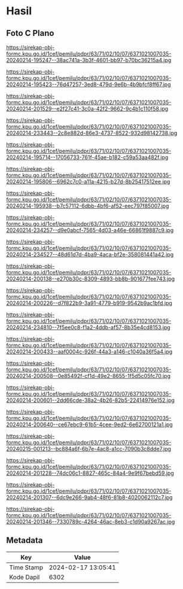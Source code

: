 # Hasil

## Foto C Plano

https://sirekap-obj-formc.kpu.go.id/1cef/pemilu/pdpr/63/71/02/10/07/6371021007035-20240214-195247--38ac741a-3b3f-4601-bb97-b70bc36215a4.jpg

https://sirekap-obj-formc.kpu.go.id/1cef/pemilu/pdpr/63/71/02/10/07/6371021007035-20240214-195423--76d47257-3ed8-479d-9e6b-4b9bfcf8ff67.jpg

https://sirekap-obj-formc.kpu.go.id/1cef/pemilu/pdpr/63/71/02/10/07/6371021007035-20240214-201529--e2f27c41-3c0a-42f2-9662-9c4b1c110f58.jpg

https://sirekap-obj-formc.kpu.go.id/1cef/pemilu/pdpr/63/71/02/10/07/6371021007035-20240214-233443--2c8e882d-86e3-4737-8522-932d98142738.jpg

https://sirekap-obj-formc.kpu.go.id/1cef/pemilu/pdpr/63/71/02/10/07/6371021007035-20240214-195714--17056733-761f-45ae-b182-c59a53aa482f.jpg

https://sirekap-obj-formc.kpu.go.id/1cef/pemilu/pdpr/63/71/02/10/07/6371021007035-20240214-195806--6962c7c0-a11a-4215-b27d-8b25417512ee.jpg

https://sirekap-obj-formc.kpu.go.id/1cef/pemilu/pdpr/63/71/02/10/07/6371021007035-20240214-195938--b7c57112-6dbb-4bf6-af52-eec797f85007.jpg

https://sirekap-obj-formc.kpu.go.id/1cef/pemilu/pdpr/63/71/02/10/07/6371021007035-20240214-234257--d9e0abcf-7565-4d03-a46e-66861f9887c9.jpg

https://sirekap-obj-formc.kpu.go.id/1cef/pemilu/pdpr/63/71/02/10/07/6371021007035-20240214-234527--48d61d7d-4ba9-4aca-bf2e-358081441a42.jpg

https://sirekap-obj-formc.kpu.go.id/1cef/pemilu/pdpr/63/71/02/10/07/6371021007035-20240214-200138--e270b30c-8309-4893-bb8b-901677fee743.jpg

https://sirekap-obj-formc.kpu.go.id/1cef/pemilu/pdpr/63/71/02/10/07/6371021007035-20240214-200226--d7f822b9-3a91-4779-b919-9542b9ac1bfd.jpg

https://sirekap-obj-formc.kpu.go.id/1cef/pemilu/pdpr/63/71/02/10/07/6371021007035-20240214-234810--7f5ee0c8-f1a2-4ddb-af57-8b35e4cd8153.jpg

https://sirekap-obj-formc.kpu.go.id/1cef/pemilu/pdpr/63/71/02/10/07/6371021007035-20240214-200433--aaf0004c-926f-44a3-a146-c1040a36f5a4.jpg

https://sirekap-obj-formc.kpu.go.id/1cef/pemilu/pdpr/63/71/02/10/07/6371021007035-20240214-200508--0e85492f-cf1d-49e2-8655-1f5d5c05fc70.jpg

https://sirekap-obj-formc.kpu.go.id/1cef/pemilu/pdpr/63/71/02/10/07/6371021007035-20240214-200601--2dd66cde-38a2-4b26-82b5-22414976e152.jpg

https://sirekap-obj-formc.kpu.go.id/1cef/pemilu/pdpr/63/71/02/10/07/6371021007035-20240214-200640--ce67ebc9-61b5-4cee-9ed2-6e62700121a1.jpg

https://sirekap-obj-formc.kpu.go.id/1cef/pemilu/pdpr/63/71/02/10/07/6371021007035-20240215-001213--bc884a6f-6b7e-4ac8-a1cc-7090b3c8dde7.jpg

https://sirekap-obj-formc.kpu.go.id/1cef/pemilu/pdpr/63/71/02/10/07/6371021007035-20240214-201228--74dc06c1-8827-465c-84a4-9e9f67bebd59.jpg

https://sirekap-obj-formc.kpu.go.id/1cef/pemilu/pdpr/63/71/02/10/07/6371021007035-20240214-201307--6dc9e266-9ab4-48f6-81b8-4020062112c7.jpg

https://sirekap-obj-formc.kpu.go.id/1cef/pemilu/pdpr/63/71/02/10/07/6371021007035-20240214-201346--7330789c-4264-46ac-8eb3-c1d90a9267ac.jpg


## Metadata

| Key        | Value               |
| ---------- | ------------------- |
| Time Stamp | 2024-02-17 13:05:41 |
| Kode Dapil | 6302                |



